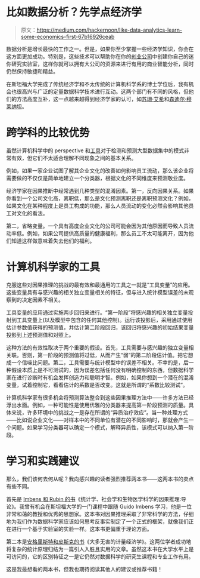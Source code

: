 # 比如数据分析？先学点经济学

> 原文：<https://medium.com/hackernoon/like-data-analytics-learn-some-economics-first-67b16926ceab>

数据分析是增长最快的工作之一。但是，如果你至少掌握一些经济学知识，你会在这方面更加成功。特别是，这些技术可以帮助你在你的[创业公司](https://hackernoon.com/tagged/startup)中创建你自己的迷你研究实验室，这样你就可以拥有大公司的资源来进行有用的商业智能分析，同时仍然保持敏捷和精益。

在斯坦福大学完成了传统经济学和不太传统的计算机科学系的博士学位后，我有机会也很高兴与广泛的定量数据科学技术进行互动。这两个部门有不同的风格，但他们的方法高度互补，这一点越来越得到经济学家的认可，如[苏珊·艾希](http://science.sciencemag.org/content/355/6324/483)和[森迪尔·穆莱纳坦](https://pubs.aeaweb.org/doi/pdfplus/10.1257/jep.31.2.87)。

# 跨学科的比较优势

虽然计算机科学中的 perspective 和[工具](https://hackernoon.com/tagged/tools)对于检测和预测大型数据集中的模式非常有效，但它们不太适合理解不同现象之间的基本关系。

例如，如果一家企业试图了解其企业文化的改善如何影响员工流动，那么该企业将需要做的不仅仅是简单地建立一个分类器，根据文化的不同维度来预测敬业度。

经济学家在因果推断中经常遇到几种类型的混淆因素。第一，反向因果关系。如果你看到一个公司文化高，离职低，那么是文化预测离职还是离职预测文化？例如，如果文化在某种程度上是员工构成的功能，那么人员流动的变化必然会影响其他员工对文化的看法。

第二，省略变量。一个具有高度企业文化的公司可能会因为其他原因而导致人员流动率低。例如，如果公司提供高质量的健康福利，那么员工不太可能离开，因为他们知道这样做意味着失去他们的福利。

# 计算机科学家的工具

克服这些对因果推理的挑战的最有效和最通用的工具之一就是“工具变量”的应用。这些变量具有与感兴趣的相关独立变量相关的特征，但与进入统计模型误差的未观察到的决定因素不相关。

工具变量的应用通过实施两步回归来进行。“第一阶段”将感兴趣的相关独立变量投射到工具变量上(以及模型中包含的任何其他控制)。运行该投影后，采用通过使用估计参数值获得的预测值，并估计第二阶段回归，该回归将感兴趣的初始结果变量投影到上述预测值和对照上。

这种方法的有效性取决于两个重要的假设。首先，工具需要与感兴趣的独立变量相关联。否则，第一阶段的预测值将过低，从而产生“弱”的第二阶段估计值。把它想成一个信噪比问题。第二，工具需要与统计模型中的误差不相关。不幸的是，后一种假设本质上是不可测试的，因为误差包括任何没有明确控制的东西，但数据科学家在进行诊断时有机会发挥创造力和聪明才智。例如，如果你想到一个潜在的混淆变量，试着控制它，看看估计的系数是否改变。这就是所谓的“系数比较测试”。

计算机科学家有很多机会将预测算法整合到这些因果推理方法中——许多方法已经浮出水面。例如，一种可能性是使用优雅的分类器来提高第一阶段预测的质量。具体来说，许多环境中的挑战之一是存在所谓的“异质治疗效应”。当一种处理方式——比如说企业文化——对样本中的不同单位有潜在的不同影响时，那就会产生一个问题。如果学习分类器可以确定一个模式，解释异质性，该模式可以纳入第一阶段。

# 学习和实践建议

那么，我们该何去何从呢？我向感兴趣的读者强烈推荐两本书——这两本书的卖点有些不同。

首先是 [Imbens 和 Rubin 的书](https://www.amazon.com/gp/product/0521885884/ref=as_li_tl?ie=UTF8&camp=1789&creative=9325&creativeASIN=0521885884&linkCode=as2&tag=christosmakri-20&linkId=4a872ff0af83bcaf840745ab3b6f6776)《统计学、社会学和生物医学科学的因果推理:导论》。我曾有机会在斯坦福大学的一门课程中跟随 Guido Imbens 学习，他是一位非常和蔼的教授和优秀的思想家。这本书对因果推理采取了非常科学的方法，仔细地为我们作为数据科学家应该如何思考反事实制定了一个正式的框架，就像我们正在进行一个基于实验室的实验一样。这本书更偏重于理论方面。

第二本是[安格里斯特和皮斯克的书](https://www.amazon.com/gp/product/0691120358/ref=as_li_tl?ie=UTF8&camp=1789&creative=9325&creativeASIN=0691120358&linkCode=as2&tag=christosmakri-20&linkId=9e5557c1b5b50ca9370ebc32bcbbde14)《大多无害的计量经济学》。这两位学者成功地将复杂的统计原理归结为一篇引人入胜且实用的文章。虽然这本书在大学水平上是可访问的，它的区别特征之一是它仍然对数据科学的研究生课程和专业工作有用。

这是我最想看的两本书，但我也期待阅读其他人的建议或推荐书籍！